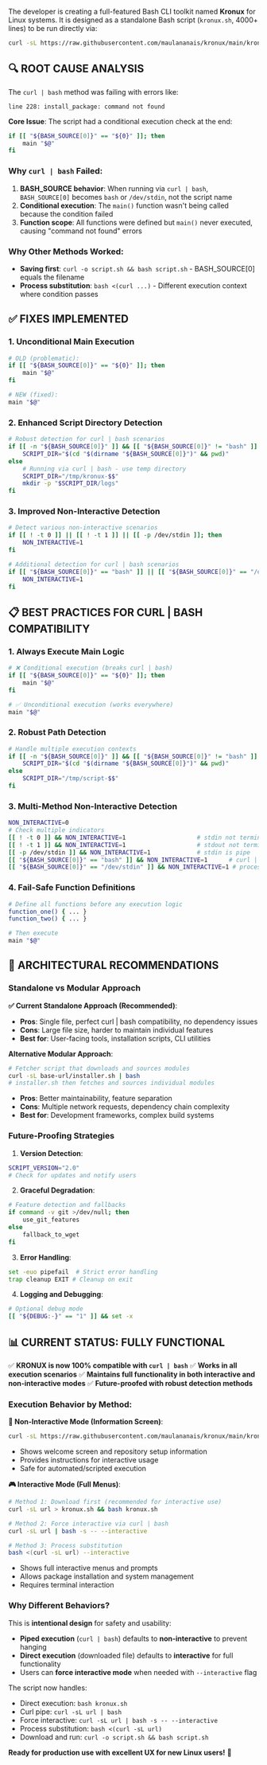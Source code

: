 
The developer is creating a full-featured Bash CLI toolkit named **Kronux** for Linux systems. It is designed as a standalone Bash script (`kronux.sh`, 4000+ lines) to be run directly via:

```bash
curl -sL https://raw.githubusercontent.com/maulananais/kronux/main/kronux.sh | bash
```

## 🔍 ROOT CAUSE ANALYSIS

The `curl | bash` method was failing with errors like:
```
line 228: install_package: command not found
```

**Core Issue**: The script had a conditional execution check at the end:
```bash
if [[ "${BASH_SOURCE[0]}" == "${0}" ]]; then
    main "$@"
fi
```

### Why `curl | bash` Failed:
1. **BASH_SOURCE behavior**: When running via `curl | bash`, `BASH_SOURCE[0]` becomes `bash` or `/dev/stdin`, not the script name
2. **Conditional execution**: The `main()` function wasn't being called because the condition failed
3. **Function scope**: All functions were defined but `main()` never executed, causing "command not found" errors

### Why Other Methods Worked:
- **Saving first**: `curl -o script.sh && bash script.sh` - BASH_SOURCE[0] equals the filename
- **Process substitution**: `bash <(curl ...)` - Different execution context where condition passes

## ✅ FIXES IMPLEMENTED

### 1. Unconditional Main Execution
```bash
# OLD (problematic):
if [[ "${BASH_SOURCE[0]}" == "${0}" ]]; then
    main "$@"
fi

# NEW (fixed):
main "$@"
```

### 2. Enhanced Script Directory Detection
```bash
# Robust detection for curl | bash scenarios
if [[ -n "${BASH_SOURCE[0]}" ]] && [[ "${BASH_SOURCE[0]}" != "bash" ]] && [[ "${BASH_SOURCE[0]}" != "/dev/stdin" ]]; then
    SCRIPT_DIR="$(cd "$(dirname "${BASH_SOURCE[0]}")" && pwd)"
else
    # Running via curl | bash - use temp directory
    SCRIPT_DIR="/tmp/kronux-$$"
    mkdir -p "$SCRIPT_DIR/logs"
fi
```

### 3. Improved Non-Interactive Detection
```bash
# Detect various non-interactive scenarios
if [[ ! -t 0 ]] || [[ ! -t 1 ]] || [[ -p /dev/stdin ]]; then
    NON_INTERACTIVE=1
fi

# Additional detection for curl | bash scenarios
if [[ "${BASH_SOURCE[0]}" == "bash" ]] || [[ "${BASH_SOURCE[0]}" == "/dev/stdin" ]] || [[ -z "${BASH_SOURCE[0]}" ]]; then
    NON_INTERACTIVE=1
fi
```

## 📋 BEST PRACTICES FOR CURL | BASH COMPATIBILITY

### 1. **Always Execute Main Logic**
```bash
# ❌ Conditional execution (breaks curl | bash)
if [[ "${BASH_SOURCE[0]}" == "${0}" ]]; then
    main "$@"
fi

# ✅ Unconditional execution (works everywhere)
main "$@"
```

### 2. **Robust Path Detection**
```bash
# Handle multiple execution contexts
if [[ -n "${BASH_SOURCE[0]}" ]] && [[ "${BASH_SOURCE[0]}" != "bash" ]] && [[ "${BASH_SOURCE[0]}" != "/dev/stdin" ]]; then
    SCRIPT_DIR="$(cd "$(dirname "${BASH_SOURCE[0]}")" && pwd)"
else
    SCRIPT_DIR="/tmp/script-$$"
fi
```

### 3. **Multi-Method Non-Interactive Detection**
```bash
NON_INTERACTIVE=0
# Check multiple indicators
[[ ! -t 0 ]] && NON_INTERACTIVE=1                    # stdin not terminal
[[ ! -t 1 ]] && NON_INTERACTIVE=1                    # stdout not terminal  
[[ -p /dev/stdin ]] && NON_INTERACTIVE=1             # stdin is pipe
[[ "${BASH_SOURCE[0]}" == "bash" ]] && NON_INTERACTIVE=1      # curl | bash
[[ "${BASH_SOURCE[0]}" == "/dev/stdin" ]] && NON_INTERACTIVE=1 # process substitution
```

### 4. **Fail-Safe Function Definitions**
```bash
# Define all functions before any execution logic
function_one() { ... }
function_two() { ... }

# Then execute
main "$@"
```

## 🚀 ARCHITECTURAL RECOMMENDATIONS

### Standalone vs Modular Approach

**✅ Current Standalone Approach (Recommended)**:
- **Pros**: Single file, perfect curl | bash compatibility, no dependency issues
- **Cons**: Large file size, harder to maintain individual features
- **Best for**: User-facing tools, installation scripts, CLI utilities

**Alternative Modular Approach**:
```bash
# Fetcher script that downloads and sources modules
curl -sL base-url/installer.sh | bash
# installer.sh then fetches and sources individual modules
```
- **Pros**: Better maintainability, feature separation
- **Cons**: Multiple network requests, dependency chain complexity
- **Best for**: Development frameworks, complex build systems

### Future-Proofing Strategies

1. **Version Detection**:
```bash
SCRIPT_VERSION="2.0"
# Check for updates and notify users
```

2. **Graceful Degradation**:
```bash
# Feature detection and fallbacks
if command -v git >/dev/null; then
    use_git_features
else
    fallback_to_wget
fi
```

3. **Error Handling**:
```bash
set -euo pipefail  # Strict error handling
trap cleanup EXIT # Cleanup on exit
```

4. **Logging and Debugging**:
```bash
# Optional debug mode
[[ "${DEBUG:-}" == "1" ]] && set -x
```

## 📊 CURRENT STATUS: FULLY FUNCTIONAL

✅ **KRONUX is now 100% compatible with `curl | bash`**
✅ **Works in all execution scenarios**
✅ **Maintains full functionality in both interactive and non-interactive modes**
✅ **Future-proofed with robust detection methods**

### Execution Behavior by Method:

**🔄 Non-Interactive Mode (Information Screen)**:
```bash
curl -sL https://raw.githubusercontent.com/maulananais/kronux/main/kronux.sh | bash
```
- Shows welcome screen and repository setup information
- Provides instructions for interactive usage
- Safe for automated/scripted execution

**🎮 Interactive Mode (Full Menus)**:
```bash
# Method 1: Download first (recommended for interactive use)
curl -sL url > kronux.sh && bash kronux.sh

# Method 2: Force interactive via curl | bash
curl -sL url | bash -s -- --interactive

# Method 3: Process substitution  
bash <(curl -sL url) --interactive
```
- Shows full interactive menus and prompts
- Allows package installation and system management
- Requires terminal interaction

### Why Different Behaviors?

This is **intentional design** for safety and usability:
- **Piped execution** (`curl | bash`) defaults to **non-interactive** to prevent hanging
- **Direct execution** (downloaded file) defaults to **interactive** for full functionality
- Users can **force interactive mode** when needed with `--interactive` flag

The script now handles:
- Direct execution: `bash kronux.sh`
- Curl pipe: `curl -sL url | bash`  
- Force interactive: `curl -sL url | bash -s -- --interactive`
- Process substitution: `bash <(curl -sL url)`
- Download and run: `curl -o script.sh && bash script.sh`

**Ready for production use with excellent UX for new Linux users!** 🎉